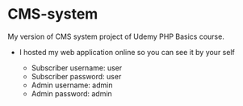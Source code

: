 # CMS-system
My version of CMS system project of Udemy PHP Basics course.

* I hosted my web application online so you can see it by your self

    - Subscriber username: user
    - Subscriber password: user
    - Admin username: admin
    - Admin password: admin
